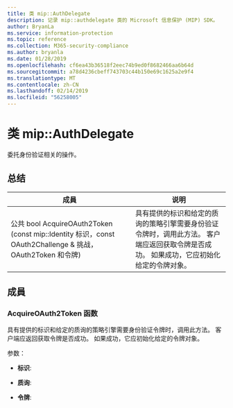```yaml
---
title: 类 mip::AuthDelegate
description: 记录 mip::authdelegate 类的 Microsoft 信息保护 (MIP) SDK。
author: BryanLa
ms.service: information-protection
ms.topic: reference
ms.collection: M365-security-compliance
ms.author: bryanla
ms.date: 01/28/2019
ms.openlocfilehash: cf6ea43b36518f2eec74b9ed0f8682466aa6b64d
ms.sourcegitcommit: a78d4236cbeff743703c44b150e69c1625a2e9f4
ms.translationtype: MT
ms.contentlocale: zh-CN
ms.lasthandoff: 02/14/2019
ms.locfileid: "56258005"
---
```

# <a name="class-mipauthdelegate"></a>类 mip::AuthDelegate 
委托身份验证相关的操作。
  
## <a name="summary"></a>总结
 成員                        | 说明                                
--------------------------------|---------------------------------------------
公共 bool AcquireOAuth2Token (const mip::Identity 标识，const OAuth2Challenge & 挑战，OAuth2Token 和令牌)  |  具有提供的标识和给定的质询的策略引擎需要身份验证令牌时，调用此方法。 客户端应返回获取令牌是否成功。 如果成功，它应初始化给定的令牌对象。
  
## <a name="members"></a>成員
  
### <a name="acquireoauth2token-function"></a>AcquireOAuth2Token 函数
具有提供的标识和给定的质询的策略引擎需要身份验证令牌时，调用此方法。 客户端应返回获取令牌是否成功。 如果成功，它应初始化给定的令牌对象。

参数：  
* **标识**: 


* **质询**: 


* **令牌**:


